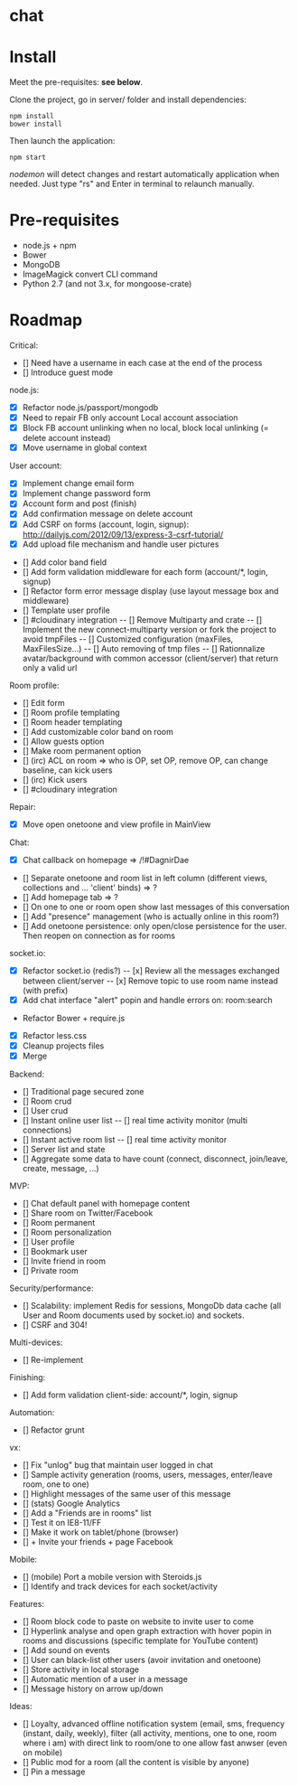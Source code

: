 chat
====

# Install

Meet the pre-requisites: **see below**.

Clone the project, go in server/ folder and install dependencies:

```
npm install
bower install
```

Then launch the application:

```
npm start
```

*nodemon* will detect changes and restart automatically application when needed. Just type "rs" and Enter in terminal to relaunch manually.

# Pre-requisites

* node.js + npm
* Bower
* MongoDB
* ImageMagick convert CLI command
* Python 2.7 (and not 3.x, for mongoose-crate)

# Roadmap

Critical:
- [] Need have a username in each case at the end of the process
- [] Introduce guest mode

node.js:
- [x] Refactor node.js/passport/mongodb
- [x] Need to repair FB only account Local account association
- [x] Block FB account unlinking when no local, block local unlinking (= delete account instead)
- [x] Move username in global context

User account:
- [x] Implement change email form
- [x] Implement change password form
- [x] Account form and post (finish)
- [x] Add confirmation message on delete account
- [x] Add CSRF on forms (account, login, signup): http://dailyjs.com/2012/09/13/express-3-csrf-tutorial/
- [x] Add upload file mechanism and handle user pictures
- [] Add color band field
- [] Add form validation middleware for each form (account/*, login, signup)
- [] Refactor form error message display (use layout message box and middleware)
- [] Template user profile
- [] #cloudinary integration
-- [] Remove Multiparty and crate
-- [] Implement the new connect-multiparty version or fork the project to avoid tmpFiles
-- [] Customized configuration (maxFiles, MaxFilesSize...)
-- [] Auto removing of tmp files
-- [] Rationnalize avatar/background with common accessor (client/server) that return only a valid url

Room profile:
- [] Edit form
- [] Room profile templating
- [] Room header templating
- [] Add customizable color band on room
- [] Allow guests option
- [] Make room permanent option
- [] (irc) ACL on room => who is OP, set OP, remove OP, can change baseline, can kick users
- [] (irc) Kick users
- [] #cloudinary integration

Repair:
- [x] Move open onetoone and view profile in MainView

Chat:
- [x] Chat callback on homepage => /!#DagnirDae
- [] Separate onetoone and room list in left column (different views, collections and ... 'client' binds) => ?
- [] Add homepage tab => ?
- [] On one to one or room open show last messages of this conversation
- [] Add "presence" management (who is actually online in this room?)
- [] Add onetoone persistence: only open/close persistence for the user. Then reopen on connection as for rooms

socket.io:
- [x] Refactor socket.io (redis?)
-- [x] Review all the messages exchanged between client/server
-- [x] Remove topic to use room name instead (with prefix)
- [x] Add chat interface "alert" popin and handle errors on: room:search

- Refactor Bower + require.js
- [x] Refactor less.css
- [x] Cleanup projects files
- [x] Merge

Backend:
- [] Traditional page secured zone
- [] Room crud
- [] User crud
- [] Instant online user list
-- [] real time activity monitor (multi connections)
- [] Instant active room list
-- [] real time activity monitor
- [] Server list and state
- [] Aggregate some data to have count (connect, disconnect, join/leave, create, message, ...)

MVP:
- [] Chat default panel with homepage content
- [] Share room on Twitter/Facebook
- [] Room permanent
- [] Room personalization
- [] User profile
- [] Bookmark user
- [] Invite friend in room
- [] Private room

Security/performance:
- [] Scalability: implement Redis for sessions, MongoDb data cache (all User and Room documents used by socket.io) and sockets.
- [] CSRF and 304!

Multi-devices:
- [] Re-implement

Finishing:
- [] Add form validation client-side: account/*, login, signup

Automation:
- [] Refactor grunt

vx:
- [] Fix "unlog" bug that maintain user logged in chat
- [] Sample activity generation (rooms, users, messages, enter/leave room, one to one)
- [] Highlight messages of the same user of this message
- [] (stats) Google Analytics
- [] Add a "Friends are in rooms" list
- [] Test it on IE8-11/FF
- [] Make it work on tablet/phone (browser)
- [] + Invite your friends + page Facebook

Mobile:
- [] (mobile) Port a mobile version with Steroids.js
- [] Identify and track devices for each socket/activity

Features:
- [] Room block code to paste on website to invite user to come
- [] Hyperlink analyse and open graph extraction with hover popin in rooms and discussions (specific template for YouTube content)
- [] Add sound on events
- [] User can black-list other users (avoir invitation and onetoone)
- [] Store activity in local storage
- [] Automatic mention of a user in a message
- [] Message history on arrow up/down

Ideas:
- [] Loyalty, advanced offline notification system (email, sms, frequency (instant, daily, weekly), filter (all activity, mentions, one to one, room where i am) with direct link to room/one to one allow fast anwser (even on mobile)
- [] Public mod for a room (all the content is visible by anyone)
- [] Pin a message
